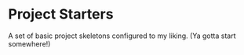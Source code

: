 # Project Starters

A set of basic project skeletons configured to my liking. (Ya gotta start somewhere!)
